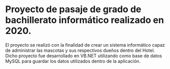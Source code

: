 # Proyecto de pasaje de grado de bachillerato informático realizado en 2020.

El proyecto se realizó con la finalidad de crear un sistema informático capaz de administrar las mascotas y sus respectivos dueños dentro del Hotel.
Dicho proyecto fue desarrollado en VB.NET utilizando como base de datos MySQL para guardar los datos utilizados dentro de la aplicación.
